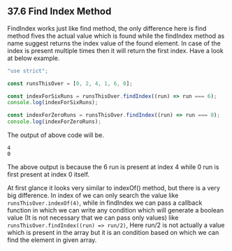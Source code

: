 ## 37.6 Find Index Method

FindIndex works just like find method, the only difference here is find method fives the actual value which is found while the findIndex method as name suggest returns the index value of the found element. In case of the index is present multiple times then it will return the first index. Have a look at below example.

```javascript
"use strict";

const runsThisOver = [0, 2, 4, 1, 6, 0];

const indexForSixRuns = runsThisOver.findIndex((run) => run === 6);
console.log(indexForSixRuns);

const indexForZeroRuns = runsThisOver.findIndex((run) => run === 0);
console.log(indexForZeroRuns);
```

The output of above code will be.

```
4
0
```

The above output is because the 6 run is present at index 4 while 0 run is first present at index 0 itself.

At first glance it looks very similar to indexOf() method, but there is a very big difference. In index of we can only search the value like `runsThisOver.indexOf(4)`, while in findIndex we can pass a callback function in which we can write any condition which will generate a boolean value (It is not necessary that we can pass only values) like `runsThisOver.findIndex((run) => run/2)`, Here run/2 is not actually a value which is present in the array but it is an condition based on which we can find the element in given array.
